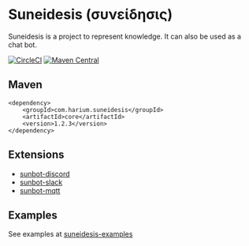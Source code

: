 Suneidesis (συνείδησις)
=======================

Suneidesis is a project to represent knowledge. It can also be used as a chat bot.

[![CircleCI](https://circleci.com/gh/Harium/suneidesis.svg?style=svg)](https://circleci.com/gh/Harium/suneidesis)
[![Maven Central](https://maven-badges.herokuapp.com/maven-central/com.harium.database/sqlite/badge.svg)](https://maven-badges.herokuapp.com/maven-central/com.harium.database/sqlite/)


## Maven
```
<dependency>
    <groupId>com.harium.suneidesis</groupId>
    <artifactId>core</artifactId>
    <version>1.2.3</version>
</dependency>
```

## Extensions

- [sunbot-discord](https://github.com/Harium/sunbot-discord/)
- [sunbot-slack](https://github.com/Harium/sunbot-slack/)
- [sunbot-mqtt](https://github.com/Harium/sunbot-mqtt/)

## Examples

See examples at [suneidesis-examples](https://github.com/Harium/suneidesis-examples/)
